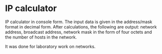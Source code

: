 # IP calculator
IP calculator in console form. 
The input data is given in the address/mask format in decimal form. After calculations, the following are output: network address, broadcast address, network mask in the form of four octets and the number of hosts in the network.

It was done for laboratory work on networks.
